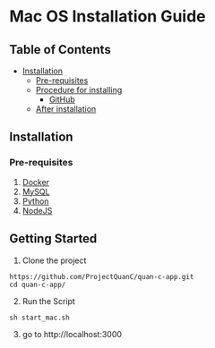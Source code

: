 # Mac OS Installation Guide

## Table of Contents

- [Installation](#installation)
  - [Pre-requisites](#pre-requisites)
  - [Procedure for installing](#procedure-for-installing)
    * [GitHub](#github)
  - [After installation](#after-installation)

## Installation

### Pre-requisites
1. [Docker](https://docs.docker.com/desktop/install/mac-install/)
2. [MySQL](https://dev.mysql.com/downloads/file/?id=531917)
3. [Python](https://www.python.org/downloads/macos/)
4. [NodeJS](https://nodejs.org/en/download/package-manager)


## Getting Started
1. Clone the project
```
https://github.com/ProjectQuanC/quan-c-app.git
cd quan-c-app/
```
2. Run the Script
```
sh start_mac.sh
```

3. go to http://localhost:3000

